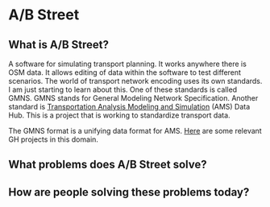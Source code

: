 # A/B Street

## What is A/B Street?

A software for simulating transport planning. It works anywhere there is OSM data. It allows editing of data within the software to test different scenarios. The world of transport network encoding uses its own standards. I am just starting to learn about this. One of these standards is called GMNS. GMNS stands for General Modeling Network Specification. Another standard is [Transportation Analysis Modeling and Simulation](https://highways.dot.gov/research/operations/analysis-modeling-simulation/analysis-modeling-simulation-overview) (AMS) Data Hub. This is a project that is working to standardize transport data. 

The GMNS format is a unifying data format for AMS. [Here](https://github.com/stars/sabman/lists/transport-planning) are some relevant GH projects in this domain.

## What problems does A/B Street solve?

## How are people solving these problems today?



